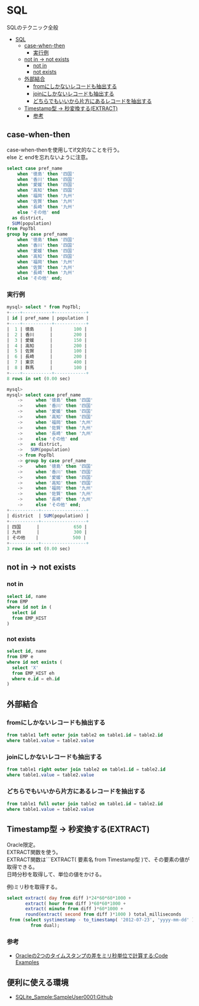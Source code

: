 # SQL

SQLのテクニック全般

- [SQL](#sql)
  - [case-when-then](#case-when-then)
    - [実行例](#実行例)
  - [not in → not exists](#not-in--not-exists)
    - [not in](#not-in)
    - [not exists](#not-exists)
  - [外部結合](#外部結合)
    - [fromにしかないレコードも抽出する](#fromにしかないレコードも抽出する)
    - [joinにしかないレコードも抽出する](#joinにしかないレコードも抽出する)
    - [どちらでもいいから片方にあるレコードを抽出する](#どちらでもいいから片方にあるレコードを抽出する)
  - [Timestamp型 -> 秒変換する(EXTRACT)](#timestamp型---秒変換するextract)
    - [参考](#参考)

## case-when-then

case-when-thenを使用してif文的なことを行う。  
else と endを忘れないように注意。

```sql
select case pref_name
    when '徳島' then '四国'
    when '香川' then '四国'
    when '愛媛' then '四国'
    when '高知' then '四国'
    when '福岡' then '九州'
    when '佐賀' then '九州'
    when '長崎' then '九州'
    else 'その他' end
  as district,
  SUM(population)
from PopTbl
group by case pref_name
    when '徳島' then '四国'
    when '香川' then '四国'
    when '愛媛' then '四国'
    when '高知' then '四国'
    when '福岡' then '九州'
    when '佐賀' then '九州'
    when '長崎' then '九州'
    else 'その他' end;
```

### 実行例

```SQL
mysql> select * from PopTbl;
+----+-----------+------------+
| id | pref_name | population |
+----+-----------+------------+
|  1 | 徳島      |        100 |
|  2 | 香川      |        200 |
|  3 | 愛媛      |        150 |
|  4 | 高知      |        200 |
|  5 | 佐賀      |        100 |
|  6 | 長崎      |        200 |
|  7 | 東京      |        400 |
|  8 | 群馬      |        100 |
+----+-----------+------------+
8 rows in set (0.00 sec)

mysql> 
mysql> select case pref_name
    ->     when '徳島' then '四国'
    ->     when '香川' then '四国'
    ->     when '愛媛' then '四国'
    ->     when '高知' then '四国'
    ->     when '福岡' then '九州'
    ->     when '佐賀' then '九州'
    ->     when '長崎' then '九州'
    ->     else 'その他' end
    ->   as district,
    ->   SUM(population)
    -> from PopTbl
    -> group by case pref_name
    ->     when '徳島' then '四国'
    ->     when '香川' then '四国'
    ->     when '愛媛' then '四国'
    ->     when '高知' then '四国'
    ->     when '福岡' then '九州'
    ->     when '佐賀' then '九州'
    ->     when '長崎' then '九州'
    ->     else 'その他' end;
+-----------+-----------------+
| district  | SUM(population) |
+-----------+-----------------+
| 四国      |             650 |
| 九州      |             300 |
| その他    |             500 |
+-----------+-----------------+
3 rows in set (0.00 sec)
```

## not in → not exists

### not in

```sql
select id, name
from EMP
where id not in (
  select id
  from EMP_HIST
)
```

### not exists

```sql
select id, name
from EMP e
where id not exists (
  select 'X'
  from EMP_HIST eh
  where e.id = eh.id
)
```

## 外部結合

### fromにしかないレコードも抽出する

```sql
from table1 left outer join table2 on table1.id = table2.id
where table1.value = table2.value
```

### joinにしかないレコードも抽出する

```sql
from table1 right outer join table2 on table1.id = table2.id
where table1.value = table2.value
```

### どちらでもいいから片方にあるレコードを抽出する

```sql
from table1 full outer join table2 on table1.id = table2.id
where table1.value = table2.value
```

## Timestamp型 -> 秒変換する(EXTRACT)

Oracle限定。  
EXTRACT関数を使う。  
EXTRACT関数は```EXTRACT( 要素名 from Timestamp型 )で、その要素の値が取得できる。  
日時分秒を取得して、単位の値をかける。

例)ミリ秒を取得する。

``` SQL
select extract( day from diff )*24*60*60*1000 +
       extract( hour from diff )*60*60*1000 +
       extract( minute from diff )*60*1000 +
       round(extract( second from diff )*1000 ) total_milliseconds
 from (select systimestamp - to_timestamp( '2012-07-23', 'yyyy-mm-dd' ) diff
         from dual);
```

### 参考

- [Oracleの2つのタイムスタンプの差をミリ秒単位で計算する:Code Examples](https://code-examples.net/ja/q/b146aa)

## 便利に使える環境

- [SQLite_Sample:SampleUser0001:Github](https://sampleuser0001.github.io/SQLite_Sample/)